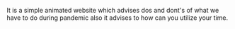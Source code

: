   It is a simple animated website which advises dos and dont's of what we have to do during pandemic also it advises to how can you utilize your time.
